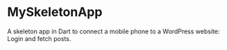# MySkeletonApp
A skeleton app in Dart to connect a mobile phone to a WordPress website: Login and fetch posts.
